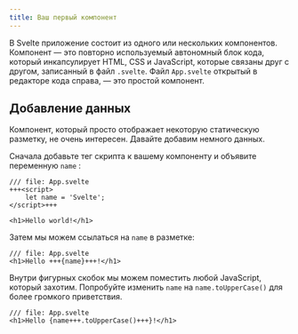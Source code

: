 ```yaml
---
title: Ваш первый компонент
---
```


В Svelte приложение состоит из одного или нескольких компонентов. Компонент — это повторно используемый автономный блок кода, который инкапсулирует HTML, CSS и JavaScript, которые связаны друг с другом, записанный в файл `.svelte`. Файл `App.svelte` открытый в редакторе кода справа, — это простой компонент.


## Добавление данных

Компонент, который просто отображает некоторую статическую разметку, не очень интересен. Давайте добавим немного данных.

Сначала добавьте тег скрипта к вашему компоненту и объявите переменную `name` :

```svelte
/// file: App.svelte
+++<script>
	let name = 'Svelte';
</script>+++

<h1>Hello world!</h1>
```

Затем мы можем ссылаться на `name` в разметке:  

```svelte
/// file: App.svelte
<h1>Hello +++{name}+++!</h1>
```

Внутри фигурных скобок мы можем поместить любой JavaScript, который захотим. Попробуйте изменить `name` на `name.toUpperCase()` для более громкого приветствия.

```svelte
/// file: App.svelte
<h1>Hello {name+++.toUpperCase()+++}!</h1>
```
